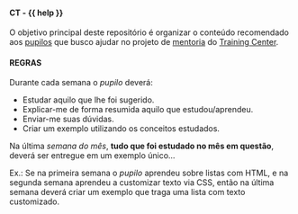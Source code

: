 #### CT - {{ help }}
O objetivo principal deste repositório é organizar o conteúdo recomendado aos [pupilos](https://github.com/training-center/mentoria/blob/master/profiles/mentors/profiles/ademilson_tonato.md#pupilos) que busco ajudar no projeto de [mentoria](https://github.com/training-center/mentoria) do  [Training Center](https://github.com/training-center).

#### REGRAS

Durante cada semana o _pupilo_ deverá:
- Estudar aquilo que lhe foi sugerido.
- Explicar-me de forma resumida aquilo que estudou/aprendeu.
- Enviar-me suas dúvidas.
- Criar um exemplo utilizando os conceitos estudados.

Na última _semana do mês_, **tudo que foi estudado no mês em questão**, deverá ser entregue em um exemplo único...

Ex.: Se na primeira semana o _pupilo_ aprendeu sobre listas com HTML, e na segunda semana aprendeu a customizar texto via CSS, então na última semana deverá criar um exemplo que traga uma lista com texto customizado.
